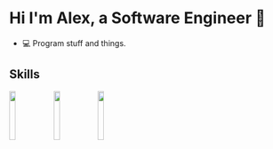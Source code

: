 # Hi I'm Alex, a Software Engineer 👾

- 💻 Program stuff and things.

## Skills
<img src="https://user-images.githubusercontent.com/96328998/154574704-faea95e4-e438-4d72-85ef-3f180fe21283.png" width="15%"></img> <img src="https://user-images.githubusercontent.com/96328998/154574713-572ce8bb-a95d-4a06-b406-d452a9527407.png" width="15%"></img> <img src="https://user-images.githubusercontent.com/96328998/154574904-238086a9-9413-41e2-bddb-a3be0fcfc155.png" width="15%"></img> 
